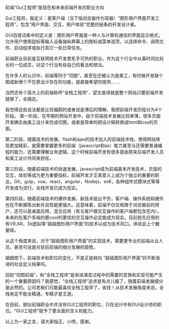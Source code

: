 前端“Gui工程师”是现在和未来前端开发的职业方向

Gui工程师，我定义：是客户端（当下指浏览器作为容器）“图形用户界面开发工程师”，包含“用户界面，交互，用户体验”完整的链条的开发设计者。

GUI百度词条中的定义是：图形用户界面是一种人与计算机通信的界面显示格式，允许用户使用鼠标等输入设备操纵屏幕上的图标或菜单选项，以选择命令、调用文件、启动程序或执行其它一些日常任务。

前端职业目前是互联网技术开发里炙手可热的职业。作为这个行业中从事时间比较长的一位成员，对这个行当有些自己的看法和想法。

在许多人的认识中，前端等同于“切图”，甚至在还被认为是美工，有时候开发缺个图或新增个不在原设计存在的功能，就直接希望你提供… …

当然还有个高大上的前端称呼“全栈工程师”，望文直译就是整个网站只要前端开发就够了，全搞定。

我觉得这些说法都是比较偏颇的或者说是滞后的理解。我把前端开发历程分为4个阶段。
第一阶段，在早期的网站开发中，由于前端技术发展比较单薄，很多页面开发确实由美工设计来完成切图，或者是简单的把设计稿转换成html和css的页面。

第二阶段，随着技术的发展，flash和ajax的技术加入的前端技术栈，使得网站体现更加精彩，就需要掌握更多的前端（javascript和as）能力甚至与还需要普通编程的能力，还需要理解业务逻辑，这个时候前端开发有很多是由原来后端开发人员和美工设计共同来担任。

第三阶段，随着前端技术的快速发展，javascript成为前端基本开发技术，页面的交互，体验等成为更为重要指标，前端开发才正真意义上成为个独立的重要的职业。Git，gulp，vue，react，angular，Nodejs，es6，各种组件式模块式等等开发成为流行。全栈开发已成为现实。

第四阶段，随着前端技术的爆炸发展，新技术层出不穷，客户端、操作系统和硬件也在不断推陈出新并且性能更强大。这意味着，前端不仅仅局限于浏览器前的用户，还可以是桌面应用，混合应用（有与客户做交互操作的客户端都包含在内）。未来的在客户多端的更cool的更炫的交互操作必定能成为现实。目前抢先应用的有VR,AR，3d虚拟等“超级图形用户界面”的技术以成为技术风口。体验会上个数量级。

从这个角度来说，对于“超级图形用户界面”的实现技术，需要更专业的前端从业人员，甚至可说是对目前前端的细分发展的趋势。

细细想下，前端技术和职位的变化，不是正是趋向 “超级图形用户界面”的不断渐进的社会定义结果吗。

回到“切图前端”，和“全栈工程师”是渐进演变过程中的需要的变换和实现可能产生的一个重要原因吗？我感觉，“全栈工程师”追求是有点儿偏了，随着前端发展细分是必然的。公司老板们可能最喜欢全栈工程师了，省钱！从技术发展角度来说，全栈肯定不能全精通，专精才是王道。
 
在目前，貌似前端职业中并没有GUI工程师的职位，只在设计中有GUI设计师的职位。“GUI工程师”赋予了更全面的含义和能力。

以上为一家之言，请大家指正，小喷，感谢。

